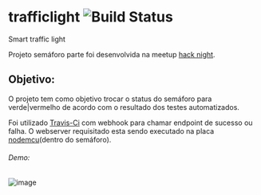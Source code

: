 # trafficlight   ![Build Status](https://travis-ci.org/MeetUpHackNight/trafficlight.svg?branch=master)

Smart traffic light 

Projeto semáforo parte foi desenvolvida na meetup [hack night](https://www.meetup.com/pt-BR/Hack-Night).


## Objetivo:
O projeto tem como objetivo trocar o status do semáforo para verde|vermelho de acordo com o resultado dos testes automatizados.

Foi utilizado [Travis-Ci](https://travis-ci.org) com webhook para chamar endpoint de sucesso ou falha. O webserver requisitado esta sendo executado na placa [nodemcu](https://secure.meetupstatic.com/photos/event/6/3/2/4/highres_463405380.jpeg)(dentro do semáforo).


###### Demo:

![image](https://lh3.googleusercontent.com/1S0LtkyCrJ1xHF7Zio7M25iTdZrtdFvun4oXMsfnXYFsGzKQuDKh8z3qY1GqpLyhVJpmrxHvrMp6Fq-IMrXZd4JNs9A9l9IRUcUuup_yMpKUb8-WWfWxITt-FJryMt86xu1aT2U7xjlBRT1Y_tWMSyGx4ZiqfhOjVMHHKsKCJ88XdIKcJQ4G3l2nytLNtxQ53iS8YYggpfAtfyDcNbqsJAelReZQw4eeQNOmK5mMSJ76SZHVw7tJVS7u-SVdVNJ8G49upMmq18wWNnfp-XB5CBMRDiKGiq0FnHJx4rp--vdmtDUcoGILVu3dw5TSvV1UIsPibkBMJS4PEGnpb60jxezy6971IzdSYIm20CVDxTbzHSdoPx9TE1bHeYFfmZLn34U1oLCXk7-ULSNpdIbZ16bvjldzf5QYfFgE-5XB1wb6MT85V0QbYmL44n1RGppYP1BONhiB4N14m3ghgJfIxE2LI3b3i7A_a2X8PJUcwVgM_QUA17uPj2UhwAFWPVzaD337FgPtl7UgzcySE7AuG3kM8AXEdc12bOkbZvoVDhajAVZ-p_j8zAI3ZcVkUtOQ-aMtD57PS9-w1t458JiE__retJrG8DijO_pwFHa06IRLB8mLCYm88dkm=w320-h240-no) 

